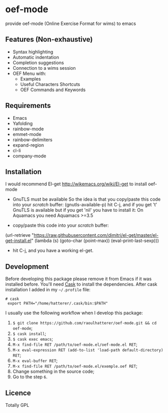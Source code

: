 

oef-mode
========

provide oef-mode (Online Exercise Format for wims) to emacs  

Features (Non-exhaustive)
-------------------------

* Syntax highlighting 
* Automatic indentation
* Completion suggestions
* Connection to a wims session
* OEF Menu with:
    - Examples
    - Useful Characters Shortcuts
    - OEF Commands and Keywords
 
Requirements
------------

- Emacs
- Yafolding
- rainbow-mode
- emmet-mode
- rainbow-delimiters
- expand-region
- cl-li
- company-mode

Installation
------------

I would recommend El-get http://wikemacs.org/wiki/El-get to install oef-mode

 - GnuTLS must be available
So the idea is that you copy/paste this code into your *scratch* buffer:
(gnutls-available-p)
hit C-j, and if you get 't' GnuTLS is available but if you get 'nil'  you have to install it:
On Aquamacs you need Aquamacs >=3.5

 - copy/paste this code into your *scratch* buffer: 

(url-retrieve
 "https://raw.githubusercontent.com/dimitri/el-get/master/el-get-install.el"
 (lambda (s)
   (goto-char (point-max))
   (eval-print-last-sexp)))

 - hit C-j, and you have a working el-get.




Development
-----------

Before developing this package please remove it from Emacs if it was
installed before. You'll need [Cask][cask] to install the dependencies.
After cask installation I added in my `~/.profile` file:
```
# cask
 export PATH="/home/hatterer/.cask/bin:$PATH"
```

I usually use the following workflow when I develop this package:

1. `$ git clone https://github.com/raoulhatterer/oef-mode.git && cd oef-mode`;
2. `$ cask install`;
3. `$ cask exec emacs`;
4. `M-x find-file RET /path/to/oef-mode.el/oef-mode.el RET`;
5. `M-x eval-expression RET (add-to-list 'load-path default-directory) RET`;
6. `M-x eval-buffer RET`;
7. `M-x find-file RET /path/to/oef-mode.el/exemple.oef RET`;
8. Change something in the source code;
9. Go to the step `6`.

Licence
-------

Totally GPL




[cask]: http://cask.readthedocs.org/en/latest/
